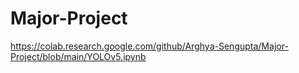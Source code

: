 # Major-Project
https://colab.research.google.com/github/Arghya-Sengupta/Major-Project/blob/main/YOLOv5.ipynb
